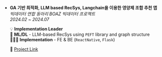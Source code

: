 - **GA 기반 최적화, LLM based RecSys, Langchain을 이용한 영양제 조합 추천 앱**  
  *빅데이터 연합 동아리 BOAZ 빅데이터 프로젝트*  
  *2024.02 ~ 2024.07*  

  💡 **Implementation Leader**  
  🧠 **ML/DL** - LLM-based RecSys using `PEFT` library and graph structure  
  👩🏻‍💻 **Implementation** - FE & BE (`ReactNative`, `Flask`)  

  🔗 [Project Link](https://github.com/2024-FactChecker-SolutionChallenge)
